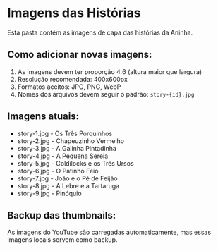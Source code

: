 # Imagens das Histórias

Esta pasta contém as imagens de capa das histórias da Aninha.

## Como adicionar novas imagens:

1. As imagens devem ter proporção 4:6 (altura maior que largura)
2. Resolução recomendada: 400x600px
3. Formatos aceitos: JPG, PNG, WebP
4. Nomes dos arquivos devem seguir o padrão: `story-{id}.jpg`

## Imagens atuais:

- story-1.jpg - Os Três Porquinhos
- story-2.jpg - Chapeuzinho Vermelho  
- story-3.jpg - A Galinha Pintadinha
- story-4.jpg - A Pequena Sereia
- story-5.jpg - Goldilocks e os Três Ursos
- story-6.jpg - O Patinho Feio
- story-7.jpg - João e o Pé de Feijão
- story-8.jpg - A Lebre e a Tartaruga
- story-9.jpg - Pinóquio

## Backup das thumbnails:

As imagens do YouTube são carregadas automaticamente, mas essas imagens locais servem como backup.